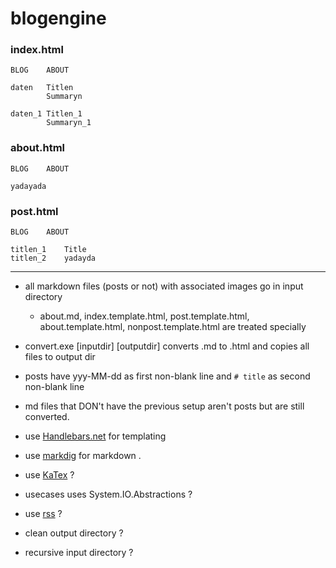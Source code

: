 # blogengine

### index.html

```
BLOG    ABOUT

daten   Titlen
        Summaryn

daten_1 Titlen_1
        Summaryn_1
```


### about.html

```
BLOG    ABOUT

yadayada
```

### post.html

```
BLOG    ABOUT

titlen_1    Title
titlen_2    yadayda
```

---

* all markdown files (posts or not) with associated images go in input directory
    * about.md, index.template.html, post.template.html, about.template.html, nonpost.template.html are treated specially
* convert.exe [inputdir] [outputdir] converts .md to .html and copies all files to output dir
* posts have yyy-MM-dd as first non-blank line and `# title` as second non-blank line
* md files that DON't have the previous setup aren't posts but are still converted.
* use [Handlebars.net](https://www.nuget.org/packages/Handlebars.Net/) for templating
* use [markdig](https://github.com/lunet-io/markdig) for markdown .
* use [KaTex](https://katex.org/) ?
* usecases uses System.IO.Abstractions ?


* use [rss](https://www.nuget.org/packages/WilderMinds.RssSyndication/) ?
* clean output directory ?
* recursive input directory ?